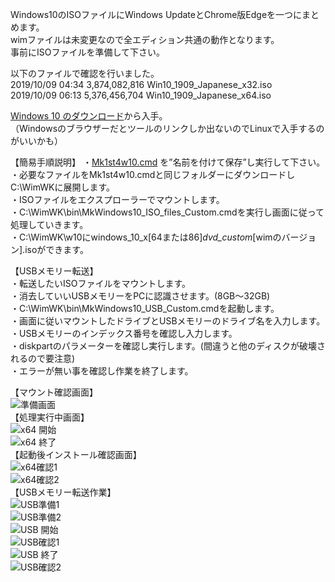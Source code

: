 Windows10のISOファイルにWindows UpdateとChrome版Edgeを一つにまとめます。  
wimファイルは未変更なので全エディション共通の動作となります。  
事前にISOファイルを準備して下さい。  
  
以下のファイルで確認を行いました。  
  2019/10/09  04:34     3,874,082,816 Win10_1909_Japanese_x32.iso  
  2019/10/09  06:13     5,376,456,704 Win10_1909_Japanese_x64.iso  
  
[Windows 10 のダウンロード](https://www.microsoft.com/ja-jp/software-download/windows10)から入手。  
（Windowsのブラウザーだとツールのリンクしか出ないのでLinuxで入手するのがいいかも）  
  
【簡易手順説明】
・[Mk1st4w10.cmd](https://raw.githubusercontent.com/office-itou/Windows/master/Make%20ISO%20files%20for%20Window%2010/Mk1st4w10.cmd) を”名前を付けて保存”し実行して下さい。  
・必要なファイルをMk1st4w10.cmdと同じフォルダーにダウンロードしC:\WimWKに展開します。  
・ISOファイルをエクスプローラーでマウントします。  
・C:\WimWK\bin\MkWindows10_ISO_files_Custom.cmdを実行し画面に従って処理していきます。  
・C:\WimWK\w10にwindows_10_x[64または86]_dvd_custom_[wimのバージョン].isoができます。  
  
【USBメモリー転送】  
・転送したいISOファイルをマウントします。  
・消去していいUSBメモリーをPCに認識させます。(8GB～32GB)  
・C:\WimWK\bin\MkWindows10_USB_Custom.cmdを起動します。  
・画面に従いマウントしたドライブとUSBメモリーのドライブ名を入力します。  
・USBメモリーのインデックス番号を確認し入力します。  
・diskpartのパラメーターを確認し実行します。(間違うと他のディスクが破壊されるので要注意)  
・エラーが無い事を確認し作業を終了します。  
  
【マウント確認画面】  
![準備画面](https://github.com/office-itou/Windows/blob/master/Make%20ISO%20files%20for%20Window%2010/picture/common-01.jpg)  
【処理実行中画面】  
![x64 開始](https://github.com/office-itou/Windows/blob/master/Make%20ISO%20files%20for%20Window%2010/picture/win10x64-01.jpg)  
![x64 終了](https://github.com/office-itou/Windows/blob/master/Make%20ISO%20files%20for%20Window%2010/picture/win10x64-02.jpg)  
【起動後インストール確認画面】  
![x64確認1](https://github.com/office-itou/Windows/blob/master/Make%20ISO%20files%20for%20Window%2010/picture/win10x64-03.png)  
![x64確認2](https://github.com/office-itou/Windows/blob/master/Make%20ISO%20files%20for%20Window%2010/picture/win10x64-04.png)  
【USBメモリー転送作業】  
![USB準備1](https://github.com/office-itou/Windows/blob/master/Make%20ISO%20files%20for%20Window%2010/picture/usb-01.jpg)  
![USB準備2](https://github.com/office-itou/Windows/blob/master/Make%20ISO%20files%20for%20Window%2010/picture/usb-02.jpg)  
![USB 開始](https://github.com/office-itou/Windows/blob/master/Make%20ISO%20files%20for%20Window%2010/picture/usb-03.jpg)  
![USB確認1](https://github.com/office-itou/Windows/blob/master/Make%20ISO%20files%20for%20Window%2010/picture/usb-04.jpg)  
![USB 終了](https://github.com/office-itou/Windows/blob/master/Make%20ISO%20files%20for%20Window%2010/picture/usb-05.jpg)  
![USB確認2](https://github.com/office-itou/Windows/blob/master/Make%20ISO%20files%20for%20Window%2010/picture/usb-06.jpg)  
